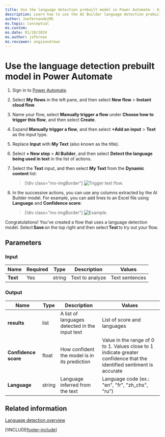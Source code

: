 ```yaml
---
title: Use the language detection prebuilt model in Power Automate - AI Builder | Microsoft Docs
description: Learn how to use the AI Builder language detection prebuilt model in your flows.
author: JoefernandezMS
ms.topic: conceptual
ms.custom: 
ms.date: 01/10/2024
ms.author: jofernan
ms.reviewer: angieandrews
---
```


# Use the language detection prebuilt model in Power Automate

1. Sign in to [Power Automate](https://flow.microsoft.com/).

1. Select **My flows** in the left pane, and then select **New flow** > **Instant cloud flow**.

1. Name your flow, select **Manually trigger a flow** under **Choose how to trigger this flow**, and then select **Create**.

1. Expand **Manually trigger a flow**, and then select **+Add an input** > **Text** as the input type.

1. Replace  **Input** with **My Text** (also known as the title).

1. Select **+ New step** > **AI Builder**, and then select **Detect the language being used in text** in the list of actions.

1. Select the **Text** input, and then select **My Text** from the **Dynamic content** list:

    > [!div class="mx-imgBorder"]
    > ![Trigger text flow.](media/trigger-text-flow-2.png "Manually trigger a flow screens")

1. In the successive actions, you can use any columns extracted by the AI Builder model. For example, you can add lines to an Excel file using **Language** and **Confidence score**:

    > [!div class="mx-imgBorder"]
    > ![Example.](media/text-flow-example-2.png "Example")

Congratulations! You've created a flow that uses a language detection model. Select **Save** on the top right and then select **Test** to try out your flow.


## Parameters

### Input
|Name |Required |Type |Description |Values |
|---------|---------|---------|---------|---------|
|**Text** |Yes |string |Text to analyze|Text sentences |


### Output
|Name |Type |Description |Values |
|---------|---------|---------|---------|
|**results** |list |A list of languages detected in the input text |List of score and languages |
|**Confidence score** |float |How confident the model is in its prediction|Value in the range of 0 to 1. Values close to 1 indicate greater confidence that the identified sentiment is accurate |
|**Language** |string |Language inferred from the text| Language code (ex.: "en", "fr", "zh_chs", "ru") |

## Related information

[Language detection overview](prebuilt-language-detection.md)



[!INCLUDE[footer-include](includes/footer-banner.md)]